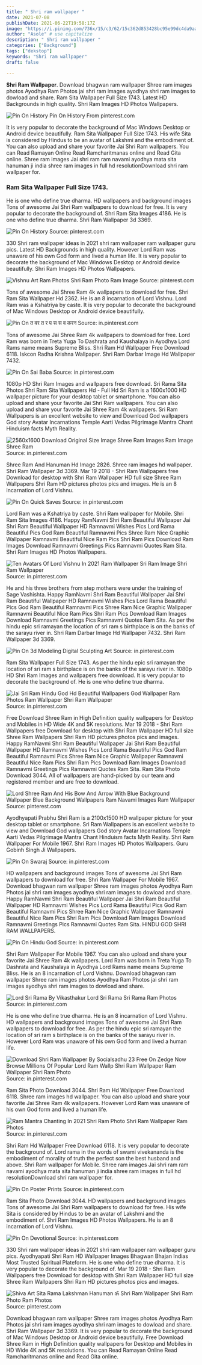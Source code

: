 ```yaml
---
title: " Shri ram wallpaper "
date: 2021-07-08
publishDate: 2021-06-22T19:58:17Z
image: "https://i.pinimg.com/736x/15/c3/62/15c362d853428bc95e99dc4da9aa284e.jpg"
author: "Asole" # use capitalize
description: " Shri ram wallpaper "
categories: ["Background"]
tags: ["dekstop"]
keywords: "Shri ram wallpaper"
draft: false

---
```



**Shri Ram Wallpaper**. Download bhagwan ram wallpaper Shree ram images photos Ayodhya Ram Photos jai shri ram images ayodhya shri ram images to dowload and share. Ram Sita Wallpaper Full Size 1743. Latest HD Backgrounds in high quality. Shri Ram Images HD Photos Wallpapers.

![Pin On History](https://i.pinimg.com/originals/39/f8/ff/39f8ffcce990bf489a3918809a0e29aa.jpg "Pin On History")
Pin On History From pinterest.com


It is very popular to decorate the background of Mac Windows Desktop or Android device beautifully. Ram Sita Wallpaper Full Size 1743. His wife Sita is considered by Hindus to be an avatar of Lakshmi and the embodiment of. You can also upload and share your favorite Jai Shri Ram wallpapers. You can Read Ramayan Online Read Ramcharitmanas online and Read Gita online. Shree ram images Jai shri ram ram navami ayodhya mata sita hanuman ji india shree ram images in full hd resolutionDownload shri ram wallpaper for.

### Ram Sita Wallpaper Full Size 1743.

He is one who define true dharma. HD wallpapers and background images Tons of awesome Jai Shri Ram wallpapers to download for free. It is very popular to decorate the background of. Shri Ram Sita Images 4186. He is one who define true dharma. Shri Ram Wallpaper 3d 3369.


![Pin On History](https://i.pinimg.com/originals/39/f8/ff/39f8ffcce990bf489a3918809a0e29aa.jpg "Pin On History")
Source: pinterest.com

330 Shri ram wallpaper ideas in 2021 shri ram wallpaper ram wallpaper guru pics. Latest HD Backgrounds in high quality. However Lord Ram was unaware of his own God form and lived a human life. It is very popular to decorate the background of Mac Windows Desktop or Android device beautifully. Shri Ram Images HD Photos Wallpapers.

![Vishnu Art Ram Photos Shri Ram Photo Ram Image](https://i.pinimg.com/originals/16/51/a4/1651a4f26faf126d55216b2ec7456e26.png "Vishnu Art Ram Photos Shri Ram Photo Ram Image")
Source: pinterest.com

Tons of awesome Jai Shree Ram 4k wallpapers to download for free. Shri Ram Sita Wallpaper Hd 2362. He is an 8 incarnation of Lord Vishnu. Lord Ram was a Kshatriya by caste. It is very popular to decorate the background of Mac Windows Desktop or Android device beautifully.

![Pin On त वर त र प स स व करन](https://i.pinimg.com/originals/d0/9e/22/d09e223a474ae0530bf1499a4b4dc6c1.png "Pin On त वर त र प स स व करन")
Source: in.pinterest.com

Tons of awesome Jai Shree Ram 4k wallpapers to download for free. Lord Ram was born in Treta Yuga To Dashrata and Kaushalaya in Ayodhya Lord Rams name means Supreme Bliss. Shri Ram Hd Wallpaper Free Download 6118. Iskcon Radha Krishna Wallpaper. Shri Ram Darbar Image Hd Wallpaper 7432.

![Pin On Sai Baba](https://i.pinimg.com/originals/bd/07/83/bd07834ac6a5d8c42cc9bb5157769084.jpg "Pin On Sai Baba")
Source: in.pinterest.com

1080p HD Shri Ram Images and wallpapers free download. Sri Rama Sita Photos Shri Ram Sita Wallpapers Hd - Full Hd Sri Ram is a 1600x1000 HD wallpaper picture for your desktop tablet or smartphone. You can also upload and share your favorite Jai Shri Ram wallpapers. You can also upload and share your favorite Jai Shree Ram 4k wallpapers. Sri Ram Wallpapers is an excellent website to view and Download God wallpapers God story Avatar Incarnations Temple Aarti Vedas Pilgrimage Mantra Chant Hinduism facts Myth Reality.

![2560x1600 Download Original Size Image Shree Ram Images Ram Image Shree Ram](https://i.pinimg.com/originals/6e/6a/d8/6e6ad8a4555a21e7f3cb30334d9a1031.jpg "2560x1600 Download Original Size Image Shree Ram Images Ram Image Shree Ram")
Source: in.pinterest.com

Shree Ram And Hanuman Hd Image 2826. Shree ram images hd wallpaper. Shri Ram Wallpaper 3d 3369. Mar 19 2018 - Shri Ram Wallpapers free Download for desktop with Shri Ram Wallpaper HD full size Shree Ram Wallpapers Shri Ram HD pictures photos pics and images. He is an 8 incarnation of Lord Vishnu.

![Pin On Quick Saves](https://i.pinimg.com/736x/77/20/58/7720580af657dfdab78d863dde1a537f.jpg "Pin On Quick Saves")
Source: in.pinterest.com

Lord Ram was a Kshatriya by caste. Shri Ram wallpaper for Mobile. Shri Ram Sita Images 4186. Happy RamNavmi Shri Ram Beautiful Wallpaper Jai Shri Ram Beautiful Wallpaper HD Ramnavmi Wishes Pics Lord Rama Beautiful Pics God Ram Beautiful Ramnavmi Pics Shree Ram Nice Graphic Wallpaper Ramnavmi Beautiful Nice Ram Pics Shri Ram Pics Download Ram Images Download Ramnavmi Greetings Pics Ramnavmi Quotes Ram Sita. Shri Ram Images HD Photos Wallpapers.

![Ten Avatars Of Lord Vishnu In 2021 Ram Wallpaper Sri Ram Image Shri Ram Wallpaper](https://i.pinimg.com/474x/f5/53/0b/f5530b6f2fa8a08e24be71fd1ba1102a.jpg "Ten Avatars Of Lord Vishnu In 2021 Ram Wallpaper Sri Ram Image Shri Ram Wallpaper")
Source: in.pinterest.com

He and his three brothers from step mothers were under the training of Sage Vashishta. Happy RamNavmi Shri Ram Beautiful Wallpaper Jai Shri Ram Beautiful Wallpaper HD Ramnavmi Wishes Pics Lord Rama Beautiful Pics God Ram Beautiful Ramnavmi Pics Shree Ram Nice Graphic Wallpaper Ramnavmi Beautiful Nice Ram Pics Shri Ram Pics Download Ram Images Download Ramnavmi Greetings Pics Ramnavmi Quotes Ram Sita. As per the hindu epic sri ramayan the location of sri ram s birthplace is on the banks of the sarayu river in. Shri Ram Darbar Image Hd Wallpaper 7432. Shri Ram Wallpaper 3d 3369.

![Pin On 3d Modeling Digital Sculpting Art](https://i.pinimg.com/originals/0e/f2/c3/0ef2c3e3156961f6fecf0b3eb4e5cdc9.jpg "Pin On 3d Modeling Digital Sculpting Art")
Source: in.pinterest.com

Ram Sita Wallpaper Full Size 1743. As per the hindu epic sri ramayan the location of sri ram s birthplace is on the banks of the sarayu river in. 1080p HD Shri Ram Images and wallpapers free download. It is very popular to decorate the background of. He is one who define true dharma.

![Jai Sri Ram Hindu God Hd Beautiful Wallpapers God Wallpaper Ram Photos Ram Wallpaper Shri Ram Wallpaper](https://i.pinimg.com/474x/ba/5d/f6/ba5df616ed806ea353c804cfd3798a68.jpg "Jai Sri Ram Hindu God Hd Beautiful Wallpapers God Wallpaper Ram Photos Ram Wallpaper Shri Ram Wallpaper")
Source: in.pinterest.com

Free Download Shree Ram in High Definition quality wallpapers for Desktop and Mobiles in HD Wide 4K and 5K resolutions. Mar 19 2018 - Shri Ram Wallpapers free Download for desktop with Shri Ram Wallpaper HD full size Shree Ram Wallpapers Shri Ram HD pictures photos pics and images. Happy RamNavmi Shri Ram Beautiful Wallpaper Jai Shri Ram Beautiful Wallpaper HD Ramnavmi Wishes Pics Lord Rama Beautiful Pics God Ram Beautiful Ramnavmi Pics Shree Ram Nice Graphic Wallpaper Ramnavmi Beautiful Nice Ram Pics Shri Ram Pics Download Ram Images Download Ramnavmi Greetings Pics Ramnavmi Quotes Ram Sita. Ram Sita Photo Download 3044. All of wallpapers are hand-picked by our team and registered member and are free to download.

![Lord Shree Ram And His Bow And Arrow With Blue Background Wallpaper Blue Background Wallpapers Ram Navami Images Ram Wallpaper](https://i.pinimg.com/originals/fb/8f/85/fb8f855c2e088e9211790f66fb81b156.jpg "Lord Shree Ram And His Bow And Arrow With Blue Background Wallpaper Blue Background Wallpapers Ram Navami Images Ram Wallpaper")
Source: pinterest.com

Ayodhyapati Prabhu Shri Ram is a 2100x1500 HD wallpaper picture for your desktop tablet or smartphone. Sri Ram Wallpapers is an excellent website to view and Download God wallpapers God story Avatar Incarnations Temple Aarti Vedas Pilgrimage Mantra Chant Hinduism facts Myth Reality. Shri Ram Wallpaper For Mobile 1967. Shri Ram Images HD Photos Wallpapers. Guru Gobinh Singh Ji Wallpapers.

![Pin On Swaraj](https://i.pinimg.com/originals/e1/13/8b/e1138b7eca4254e2cbce7daad744f5cd.png "Pin On Swaraj")
Source: in.pinterest.com

HD wallpapers and background images Tons of awesome Jai Shri Ram wallpapers to download for free. Shri Ram Wallpaper For Mobile 1967. Download bhagwan ram wallpaper Shree ram images photos Ayodhya Ram Photos jai shri ram images ayodhya shri ram images to dowload and share. Happy RamNavmi Shri Ram Beautiful Wallpaper Jai Shri Ram Beautiful Wallpaper HD Ramnavmi Wishes Pics Lord Rama Beautiful Pics God Ram Beautiful Ramnavmi Pics Shree Ram Nice Graphic Wallpaper Ramnavmi Beautiful Nice Ram Pics Shri Ram Pics Download Ram Images Download Ramnavmi Greetings Pics Ramnavmi Quotes Ram Sita. HINDU GOD SHRI RAM WALLPAPERS.

![Pin On Hindu God](https://i.pinimg.com/564x/46/5e/d1/465ed15a62706700067ce05878650579.jpg "Pin On Hindu God")
Source: in.pinterest.com

Shri Ram Wallpaper For Mobile 1967. You can also upload and share your favorite Jai Shree Ram 4k wallpapers. Lord Ram was born in Treta Yuga To Dashrata and Kaushalaya in Ayodhya Lord Rams name means Supreme Bliss. He is an 8 incarnation of Lord Vishnu. Download bhagwan ram wallpaper Shree ram images photos Ayodhya Ram Photos jai shri ram images ayodhya shri ram images to dowload and share.

![Lord Sri Rama By Vikasthakur Lord Sri Rama Sri Rama Ram Photos](https://i.pinimg.com/474x/c4/df/db/c4dfdbaa11317c554cee74adaee545f2.jpg "Lord Sri Rama By Vikasthakur Lord Sri Rama Sri Rama Ram Photos")
Source: in.pinterest.com

He is one who define true dharma. He is an 8 incarnation of Lord Vishnu. HD wallpapers and background images Tons of awesome Jai Shri Ram wallpapers to download for free. As per the hindu epic sri ramayan the location of sri ram s birthplace is on the banks of the sarayu river in. However Lord Ram was unaware of his own God form and lived a human life.

![Download Shri Ram Wallpaper By Socialsadhu 23 Free On Zedge Now Browse Millions Of Popular Lord Ram Wallp Shri Ram Wallpaper Ram Wallpaper Shri Ram Photo](https://i.pinimg.com/736x/a2/a9/b6/a2a9b62ad4d4d59b9aeacb90c8113f3f.jpg "Download Shri Ram Wallpaper By Socialsadhu 23 Free On Zedge Now Browse Millions Of Popular Lord Ram Wallp Shri Ram Wallpaper Ram Wallpaper Shri Ram Photo")
Source: in.pinterest.com

Ram Sita Photo Download 3044. Shri Ram Hd Wallpaper Free Download 6118. Shree ram images hd wallpaper. You can also upload and share your favorite Jai Shree Ram 4k wallpapers. However Lord Ram was unaware of his own God form and lived a human life.

![Ram Mantra Chanting In 2021 Shri Ram Photo Shri Ram Wallpaper Ram Photos](https://i.pinimg.com/736x/52/6f/6c/526f6c8ab7713c648ff211c226846146.jpg "Ram Mantra Chanting In 2021 Shri Ram Photo Shri Ram Wallpaper Ram Photos")
Source: in.pinterest.com

Shri Ram Hd Wallpaper Free Download 6118. It is very popular to decorate the background of. Lord rama in the words of swami vivekananda is the embodiment of morality of truth the perfect son the best husband and above. Shri Ram wallpaper for Mobile. Shree ram images Jai shri ram ram navami ayodhya mata sita hanuman ji india shree ram images in full hd resolutionDownload shri ram wallpaper for.

![Pin On Poster Prints](https://i.pinimg.com/originals/d3/02/87/d302875cd293f9774816a5d517dad21c.jpg "Pin On Poster Prints")
Source: in.pinterest.com

Ram Sita Photo Download 3044. HD wallpapers and background images Tons of awesome Jai Shri Ram wallpapers to download for free. His wife Sita is considered by Hindus to be an avatar of Lakshmi and the embodiment of. Shri Ram Images HD Photos Wallpapers. He is an 8 incarnation of Lord Vishnu.

![Pin On Devotional](https://i.pinimg.com/564x/c2/28/17/c2281742779e640a25c3dbfb3af5d391.jpg "Pin On Devotional")
Source: in.pinterest.com

330 Shri ram wallpaper ideas in 2021 shri ram wallpaper ram wallpaper guru pics. Ayodhyapati Shri Ram HD Wallpaper Images Bhagwan Bhajan Indias Most Trusted Spiritual Plateform. He is one who define true dharma. It is very popular to decorate the background of. Mar 19 2018 - Shri Ram Wallpapers free Download for desktop with Shri Ram Wallpaper HD full size Shree Ram Wallpapers Shri Ram HD pictures photos pics and images.

![Shiva Art Sita Rama Lakshman Hanuman ॐ Shri Ram Wallpaper Shri Ram Photo Ram Photos](https://i.pinimg.com/736x/15/c3/62/15c362d853428bc95e99dc4da9aa284e.jpg "Shiva Art Sita Rama Lakshman Hanuman ॐ Shri Ram Wallpaper Shri Ram Photo Ram Photos")
Source: pinterest.com

Download bhagwan ram wallpaper Shree ram images photos Ayodhya Ram Photos jai shri ram images ayodhya shri ram images to dowload and share. Shri Ram Wallpaper 3d 3369. It is very popular to decorate the background of Mac Windows Desktop or Android device beautifully. Free Download Shree Ram in High Definition quality wallpapers for Desktop and Mobiles in HD Wide 4K and 5K resolutions. You can Read Ramayan Online Read Ramcharitmanas online and Read Gita online.

